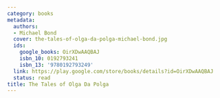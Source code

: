 ```yaml
---
category: books
metadata:
  authors:
  - Michael Bond
  cover: the-tales-of-olga-da-polga-michael-bond.jpg
  ids:
    google_books: OirXDwAAQBAJ
    isbn_10: 0192793241
    isbn_13: '9780192793249'
  link: https://play.google.com/store/books/details?id=OirXDwAAQBAJ
  status: read
title: The Tales of Olga Da Polga
---
```

